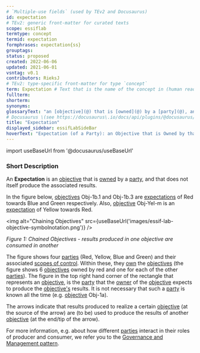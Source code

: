```yaml
---
# `Multiple-use fields` (used by TEv2 and Docusaurus)
id: expectation
# TEv2: generic front-matter for curated texts
scope: essiflab
termtype: concept
termid: expectation
formphrases: expectation{ss}
grouptags:
status: proposed
created: 2022-06-06
updated: 2021-06-01
vsntag: v0.1
contributors: RieksJ
# TEv2: type-specific front-matter for type `concept`
term: Expectation # Text that is the name of the concept in (human readable) texts.
fullterm:
shorterm:
synonyms:
glossaryText: "an [objective](@) that is [owned](@) by a [party](@), and that does not itself produce the associated results."
# Docusaurus \(see https://docusaurus\.io/docs/api/plugins/@docusaurus/plugin-content-docs#markdown-front-matter\):
title: "Expectation"
displayed_sidebar: essifLabSideBar
hoverText: "Expectation (of a Party): an Objective that is Owned by that Party, and that does not itself produce the associated results."
---
```


import useBaseUrl from '@docusaurus/useBaseUrl'

### Short Description
An **Expectation** is an [objective](@) that is [owned](@) by a [party](@), and that does not itself produce the associated results.

In the figure below, [objectives](@) Obj-1b.1 and Obj-1b.3 are [expectations](@) of Red towards Blue and Green respectively. Also, [objective](@) Obj-Yel-m is an [expectation](@) of Yellow towards Red.

<img
  alt="Chaining Objectives"
  src={useBaseUrl('images/essif-lab-objective-symbolnotation.png')}
/>

*Figure 1: Chained Objectives - results produced in one objective are consumed in another*

The figure shows four [parties](@) (Red, Yellow, Blue and Green) and their associated [scopes of control](@). Within these, they [own](@) the [objectives](@) (the figure shows 6 [objectives](@) owned by red and one for each of the other [parties](@)). The figure in the top right hand corner of the rectangle that represents an [objective](@), is the [party](@) that the [owner](@) of the [objective](@) expects to produce the [objective's](@) results. It is not necessary that such a [party](@) is known all the time (e.g. [objective](@) Obj-1a).

The arrows indicate that results produced to realize a certain [objective](@) (at the source of the arrow) are (to be) used to produce the results of another [objective](@) (at the end/tip of the arrow).

For more information, e.g. about how different [parties](@) interact in their roles of producer and consumer, we refer you to the [Governance and Management pattern](pattern-governance-and-management@).